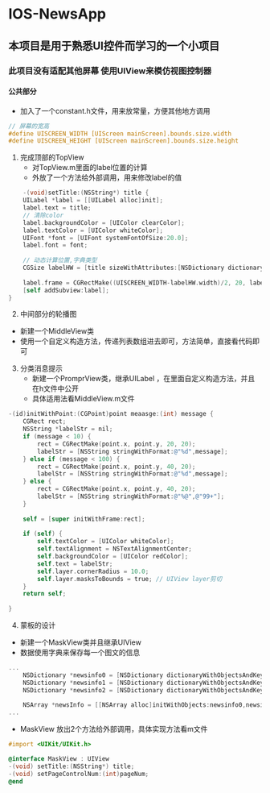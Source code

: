 # IOS-NewsApp

## 本项目是用于熟悉UI控件而学习的一个小项目

### 此项目没有适配其他屏幕  使用UIView来模仿视图控制器

#### 公共部分
- 加入了一个constant.h文件，用来放常量，方便其他地方调用
```objective-c
// 屏幕的宽高
#define UISCREEN_WIDTH [UIScreen mainScreen].bounds.size.width
#define UISCREEN_HEIGHT [UIScreen mainScreen].bounds.size.height
```

1. 完成顶部的TopView
	- 对TopView.m里面的label位置的计算
	- 外放了一个方法给外部调用，用来修改label的值
```objective-c
	-(void)setTitle:(NSString*) title {
    UILabel *label = [[UILabel alloc]init];
    label.text = title;
    // 清除color
    label.backgroundColor = [UIColor clearColor];
    label.textColor = [UIColor whiteColor];
    UIFont *font = [UIFont systemFontOfSize:20.0];
    label.font = font;
    
    // 动态计算位置,字典类型
    CGSize labelHW = [title sizeWithAttributes:[NSDictionary dictionaryWithObjectsAndKeys:font,NSFontAttributeName, nil]];
    
    label.frame = CGRectMake((UISCREEN_WIDTH-labelHW.width)/2, 20, labelHW.width, labelHW.height);
    [self addSubview:label];
}
```

2. 中间部分的轮播图
  - 新建一个MiddleView类
  - 使用一个自定义构造方法，传递列表数组进去即可，方法简单，直接看代码即可

3. 分类消息提示
	- 新建一个PromprView类，继承UILabel ，在里面自定义构造方法，并且在h文件中公开
	- 具体适用法看MiddleView.m文件
```objective-c
-(id)initWithPoint:(CGPoint)point meaasge:(int) message {
    CGRect rect;
    NSString *labelStr = nil;
    if (message < 10) {
        rect = CGRectMake(point.x, point.y, 20, 20);
        labelStr = [NSString stringWithFormat:@"%d",message];
    } else if (message < 100) {
        rect = CGRectMake(point.x, point.y, 40, 20);
        labelStr = [NSString stringWithFormat:@"%d",message];
    } else {
        rect = CGRectMake(point.x, point.y, 40, 20);
        labelStr = [NSString stringWithFormat:@"%@",@"99+"];
    }
    
    self = [super initWithFrame:rect];
    
    if (self) {
        self.textColor = [UIColor whiteColor];
        self.textAlignment = NSTextAlignmentCenter;
        self.backgroundColor = [UIColor redColor];
        self.text = labelStr;
        self.layer.cornerRadius = 10.0;
        self.layer.masksToBounds = true; // UIView layer剪切
    }
    return self;
    
}

```

4. 蒙板的设计
- 新建一个MaskView类并且继承UIView
- 数据使用字典来保存每一个图文的信息
```objective-c
...
    NSDictionary *newsinfo0 = [NSDictionary dictionaryWithObjectsAndKeys:@"1.png",@"image",@"iOS9的那些神坑",@"info", nil];
    NSDictionary *newsinfo1 = [NSDictionary dictionaryWithObjectsAndKeys:@"2.png",@"image",@"iOS9的摄像头",@"info", nil];
    NSDictionary *newsinfo2 = [NSDictionary dictionaryWithObjectsAndKeys:@"3.png",@"image",@"iOS9UiStackView",@"info", nil];
    
    NSArray *newsInfo = [[NSArray alloc]initWithObjects:newsinfo0,newsinfo1,newsinfo2,nil];
...

```

- MaskView 放出2个方法给外部调用，具体实现方法看m文件
```objective-c
#import <UIKit/UIKit.h>

@interface MaskView : UIView
-(void) setTitle:(NSString*) title;
-(void) setPageControlNum:(int)pageNum;
@end

```

